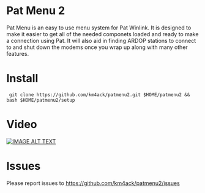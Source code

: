 # Pat Menu 2 
Pat Menu is an easy to use menu system for Pat Winlink. It is designed to make it easier to get all of the needed componets loaded and ready to make a connection using Pat. It will also aid in finding ARDOP stations to connect to and shut down the modems once you wrap up along with many other features.

# Install
     git clone https://github.com/km4ack/patmenu2.git $HOME/patmenu2 && bash $HOME/patmenu2/setup

# Video
[![IMAGE ALT TEXT](http://img.youtube.com/vi/rpVfRUBdZ7E/0.jpg)](https://www.youtube.com/watch?v=rpVfRUBdZ7E "Pat Menu Install & Overview")

# Issues
Please report issues to https://github.com/km4ack/patmenu2/issues
